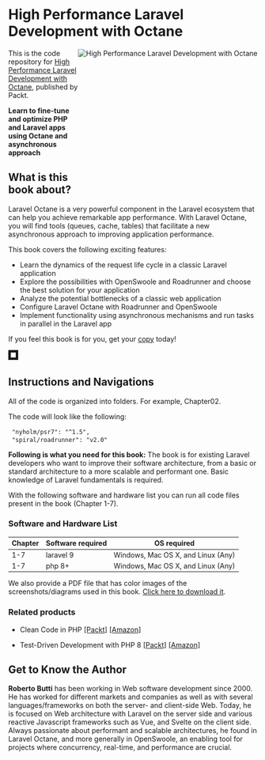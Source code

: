 # High Performance Laravel Development with Octane

<a href="https://www.packtpub.com/product/high-performance-laravel-development-with-octane/9781801819404"><img src="https://static.packt-cdn.com/products/9781801819404/cover/smaller" alt="High Performance Laravel Development with Octane" height="256px" align="right"></a>

This is the code repository for [High Performance Laravel Development with Octane](https://www.packtpub.com/product/high-performance-laravel-development-with-octane/9781801819404), published by Packt.

**Learn to fine-tune and optimize PHP and Laravel apps using Octane and asynchronous approach**

## What is this book about?
Laravel Octane is a very powerful component in the Laravel ecosystem that can help you achieve remarkable app performance. With Laravel Octane, you will find tools (queues, cache, tables) that facilitate a new asynchronous approach to improving application performance.

This book covers the following exciting features: 
* Learn the dynamics of the request life cycle in a classic Laravel application
* Explore the possibilities with OpenSwoole and Roadrunner and choose the best solution for your application
* Analyze the potential bottlenecks of a classic web application
* Configure Laravel Octane with Roadrunner and OpenSwoole
* Implement functionality using asynchronous mechanisms and run tasks in parallel in the Laravel app


If you feel this book is for you, get your [copy](https://www.amazon.com/dp/1801819408) today!

<a href="https://www.packtpub.com/?utm_source=github&utm_medium=banner&utm_campaign=GitHubBanner"><img src="https://raw.githubusercontent.com/PacktPublishing/GitHub/master/GitHub.png" 
alt="https://www.packtpub.com/" border="5" /></a>


## Instructions and Navigations
All of the code is organized into folders. For example, Chapter02.

The code will look like the following:
```
 "nyholm/psr7": "^1.5",        
 "spiral/roadrunner": "v2.0"
```

**Following is what you need for this book:**
The book is for existing Laravel developers who want to improve their software architecture, from a basic or standard architecture to a more scalable and performant one. Basic knowledge of Laravel fundamentals is required.

With the following software and hardware list you can run all code files present in the book (Chapter 1-7).

### Software and Hardware List

| Chapter  | Software required                   | OS required                        |
| -------- | ------------------------------------| -----------------------------------|
| 1-7        | laravel 9                | Windows, Mac OS X, and Linux (Any) |
| 1-7        |php 8+          | Windows, Mac OS X, and Linux (Any) |


We also provide a PDF file that has color images of the screenshots/diagrams used in this book. [Click here to download it](https://packt.link/ZTNyn).

### Related products <Other books you may enjoy>
* Clean Code in PHP [[Packt]](https://www.packtpub.com/product/clean-code-in-php/9781804613870) [[Amazon]](https://www.amazon.com/dp/1804613878)

* Test-Driven Development with PHP 8 [[Packt]](https://www.packtpub.com/product/test-driven-development-with-php-8/9781803230757) [[Amazon]](https://www.amazon.com/dp/1803230754)

## Get to Know the Author
**Roberto Butti**
has been working in Web software development since 2000. He has worked for different markets and companies as well as with several languages/frameworks on both the server- and client-side Web.
Today, he is focused on Web architecture with Laravel on the server side and various reactive Javascript frameworks such as Vue, and Svelte on the client side.
Always passionate about performant and scalable architectures, he found in Laravel Octane, and more generally in OpenSwoole, an enabling tool for projects where concurrency, real-time, and performance are crucial.



